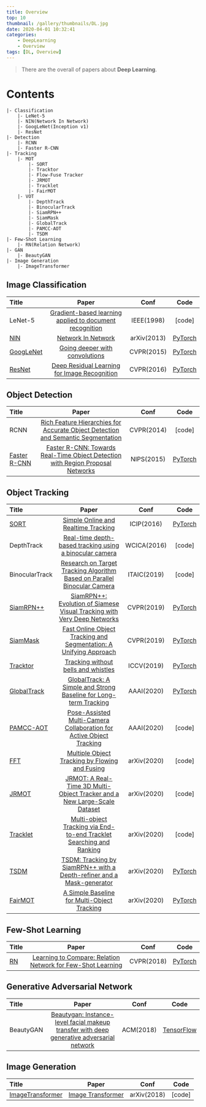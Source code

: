 ```yaml
---
title: Overview
top: 10
thumbnail: /gallery/thumbnails/DL.jpg
date: 2020-04-01 10:32:41
categories: 
    - DeepLearning
    - Overview
tags: [DL, Overview]
---
```


> There are the overall of papers about **Deep Learning**.
<!-- more -->

# Contents
```
|- Classification
    |- LeNet-5
    |- NIN(Network In Network)
    |- GoogLeNet(Inception v1)
    |- ResNet
|- Detection
    |- RCNN
    |- Faster R-CNN
|- Tracking
    |- MOT
        |- SORT
        |- Tracktor
        |- Flow-Fuse Tracker
        |- JRMOT
        |- Tracklet
        |- FairMOT
    |- VOT
        |- DepthTrack
        |- BinocularTrack
        |- SiamRPN++
        |- SiamMask
        |- GlobalTrack
        |- PAMCC-AOT
        |- TSDM
|- Few-Shot Learning
    |- RN(Relation Network)
|- GAN
    |- BeautyGAN
|- Image Generation
    |- ImageTransformer
```

## Image Classification
| Title | Paper | Conf | Code |
|:--------|:--------:|:--------:|:--------:|
| LeNet-5 | [Gradient-based learning applied to document recognition](http://yann.lecun.com/exdb/publis/pdf/lecun-01a.pdf) | IEEE(1998) | [code]
| [NIN](https://gojay.top/2019/08/31/NIN-Network-In-Network/) | [Network In Network](https://arxiv.org/abs/1312.4400) | arXiv(2013) | [PyTorch](https://github.com/Gojay001/DeepLearning-pwcn/tree/master/Classification/NIN/Code)
| [GoogLeNet](https://gojay.top/2019/09/05/GoogLeNet/) | [Going deeper with convolutions](https://www.cv-foundation.org/openaccess/content_cvpr_2015/papers/Szegedy_Going_Deeper_With_2015_CVPR_paper.pdf) | CVPR(2015) | [PyTorch](https://github.com/Gojay001/DeepLearning-pwcn/tree/master/Classification/GoogLeNet/Code)
| [ResNet](https://gojay.top/2019/09/08/ResNet/) | [Deep Residual Learning for Image Recognition](http://openaccess.thecvf.com/content_cvpr_2016/papers/He_Deep_Residual_Learning_CVPR_2016_paper.pdf) | CVPR(2016) | [PyTorch](https://github.com/Gojay001/DeepLearning-pwcn/tree/master/Classification/ResNet/Code)

## Object Detection
| Title | Paper | Conf | Code |
|:--------|:--------:|:--------:|:--------:|
| RCNN | [Rich Feature Hierarchies for Accurate Object Detection and Semantic Segmentation](http://openaccess.thecvf.com/content_cvpr_2014/papers/Girshick_Rich_Feature_Hierarchies_2014_CVPR_paper.pdf) | CVPR(2014) | [code]
| [Faster R-CNN](https://gojay.top/2019/10/19/Faster-R-CNN/) | [Faster R-CNN: Towards Real-Time Object Detection with Region Proposal Networks](https://arxiv.org/abs/1506.01497) | NIPS(2015) | [PyTorch](https://github.com/Gojay001/faster-rcnn.pytorch)

## Object Tracking
| Title | Paper | Conf | Code |
|:--------|:--------:|:--------:|:--------:|
| [SORT](https://gojay.top/2020/06/14/SORT/) | [Simple Online and Realtime Tracking](https://arxiv.org/abs/1602.00763) | ICIP(2016) | [PyTorch](https://github.com/abewley/sort)
| DepthTrack | [Real-time depth-based tracking using a binocular camera](https://github.com/Gojay001/DeepLearning-pwcn/tree/master/Tracking/Binocular%20camera/DepthTrack.pdf) | WCICA(2016) | [code]
| BinocularTrack | [Research on Target Tracking Algorithm Based on Parallel Binocular Camera](https://github.com/Gojay001/DeepLearning-pwcn/blob/master/Tracking/Binocular%20camera/BinocularTrack.pdf) | ITAIC(2019) | [code]
| [SiamRPN++](https://gojay.top/2020/05/09/SiamRPN++/) | [SiamRPN++: Evolution of Siamese Visual Tracking with Very Deep Networks](http://openaccess.thecvf.com/content_CVPR_2019/papers/Li_SiamRPN_Evolution_of_Siamese_Visual_Tracking_With_Very_Deep_Networks_CVPR_2019_paper.pdf) | CVPR(2019) | [PyTorch](https://github.com/STVIR/pysot)
| [SiamMask](https://gojay.top/2019/11/26/SiamMask/) | [Fast Online Object Tracking and Segmentation: A Unifying Approach](http://openaccess.thecvf.com/content_CVPR_2019/papers/Wang_Fast_Online_Object_Tracking_and_Segmentation_A_Unifying_Approach_CVPR_2019_paper.pdf) | CVPR(2019) | [PyTorch](https://github.com/Gojay001/SiamMask)
| [Tracktor](https://gojay.top/2019/11/09/Tracktor/) | [Tracking without bells and whistles](https://arxiv.org/abs/1903.05625) | ICCV(2019) | [PyTorch](https://github.com/Gojay001/tracking_wo_bnw)
| [GlobalTrack](https://gojay.top/2020/01/04/GlobalTrack/) | [GlobalTrack: A Simple and Strong Baseline for Long-term Tracking](https://arxiv.org/abs/1912.08531) | AAAI(2020) | [PyTorch](https://github.com/huanglianghua/GlobalTrack)
| [PAMCC-AOT](https://gojay.top/2020/02/25/PAMCC-AOT/) | [Pose-Assisted Multi-Camera Collaboration for Active Object Tracking](https://arxiv.org/abs/2001.05161) | AAAI(2020) | [code]
| [FFT](https://gojay.top/2020/03/05/FFT-Flow-Fuse-Tracker/) | [Multiple Object Tracking by Flowing and Fusing](https://arxiv.org/abs/2001.11180) | arXiv(2020) | [code]
| [JRMOT](https://gojay.top/2020/02/28/JRMOT/) | [JRMOT: A Real-Time 3D Multi-Object Tracker and a New Large-Scale Dataset](https://arxiv.org/abs/2002.08397) | arXiv(2020) | [code]
| [Tracklet](https://gojay.top/2020/03/26/Tracklet/) | [Multi-object Tracking via End-to-end Tracklet Searching and Ranking](https://arxiv.org/abs/2003.02795) | arXiv(2020) | [code]
| [TSDM](https://gojay.top/2020/05/23/TSDM/) | [TSDM: Tracking by SiamRPN++ with a Depth-refiner and a Mask-generator](https://arxiv.org/abs/2005.04063) | arXiv(2020) | [PyTorch](https://github.com/Gojay001/TSDM)
| [FairMOT](https://gojay.top/2020/05/25/FairMOT/) | [A Simple Baseline for Multi-Object Tracking](https://arxiv.org/abs/2004.01888) | arXiv(2020) | [PyTorch](https://github.com/Gojay001/FairMOT)

## Few-Shot Learning
| Title | Paper | Conf | Code |
|:--------|:--------:|:--------:|:--------:|
| [RN](https://gojay.top/2019/08/21/RN-Realation-Network/) | [Learning to Compare: Relation Network for Few-Shot Learning](https://arxiv.org/abs/1711.06025) | CVPR(2018) | [PyTorch](https://github.com/Gojay001/LearningToCompare_FSL)

## Generative Adversarial Network
| Title | Paper | Conf | Code |
|:--------|:--------:|:--------:|:--------:|
| BeautyGAN | [Beautygan: Instance-level facial makeup transfer with deep generative adversarial network](http://colalab.org/media/paper/BeautyGAN-camera-ready.pdf) | ACM(2018) | [TensorFlow](http://liusi-group.com/projects/BeautyGAN)

## Image Generation
| Title | Paper | Conf | Code |
|:--------|:--------:|:--------:|:--------:|
| [ImageTransformer](https://gojay.top/2020/05/15/Image-Transformer/) | [Image Transformer](https://arxiv.org/abs/1802.05751) | arXiv(2018) | [code]
